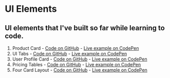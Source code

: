 # UI Elements

## UI elements that I've built so far while learning to code.

1. Product Card - [Code on GitHub](https://github.com/alexandracaulea/ui-elements/tree/master/Product%20Card) - [Live example on CodePen](https://codepen.io/alexandracaulea/full/QWwJgdM)
2. UI Tabs - [Code on GitHub](https://github.com/alexandracaulea/ui-elements/tree/master/UI%20Tabs) - [Live example on CodePen](https://codepen.io/alexandracaulea/full/zYxmoop)
3. User Profile Card - [Code on GitHub](https://github.com/alexandracaulea/ui-elements/tree/master/User%20Profile%20Card) - [Live example on CodePen](https://codepen.io/alexandracaulea/full/wvBLyqJ)
4. Pricing Tables - [Code on GitHub](https://github.com/alexandracaulea/ui-elements/tree/master/Pricing%20Tables) - [Live example on CodePen](https://codepen.io/alexandracaulea/full/xxGVPYd)
5. Four Card Layout - [Code on GitHub](https://github.com/alexandracaulea/ui-elements/tree/master/Four%20Card%20Layout) - [Live example on CodePen](https://codepen.io/alexandracaulea/full/dyoOJKd)
